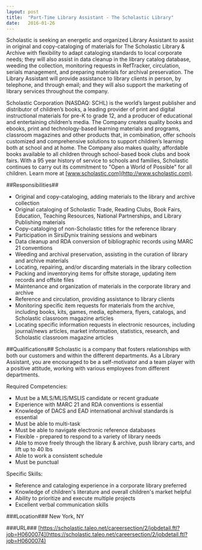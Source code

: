 ```yaml
---
layout: post
title:  "Part-Time Library Assistant - The Scholastic Library"
date:   2016-01-26
---
```


Scholastic is seeking an energetic and organized Library Assistant to assist in original and copy-cataloging of materials for The Scholastic Library & Archive with flexibility to adapt cataloging standards to local corporate needs; they will also assist in data cleanup in the library catalog database, weeding the collection, monitoring requests in RefTracker, circulation, serials management, and preparing materials for archival preservation. The Library Assistant will provide assistance to library clients in person, by telephone, and through email; and they will also support the marketing of library services throughout the company.

Scholastic Corporation (NASDAQ: SCHL) is the world’s largest publisher and distributor of children’s books, a leading provider of print and digital instructional materials for pre-K to grade 12, and a producer of educational and entertaining children’s media. The Company creates quality books and ebooks, print and technology-based learning materials and programs, classroom magazines and other products that, in combination, offer schools customized and comprehensive solutions to support children’s learning both at school and at home. The Company also makes quality, affordable books available to all children through school-based book clubs and book fairs. With a 95 year history of service to schools and families, Scholastic continues to carry out its commitment to "Open a World of Possible" for all children. Learn more at [www.scholastic.com](http://www.scholastic.com).

##Responsibilities##
* Original and copy-cataloging, adding materials to the library and archive collection
* Original cataloging of Scholastic Trade, Reading Clubs, Book Fairs, Education, Teaching Resources, National Partnerships, and Library Publishing materials
* Copy-cataloging of non-Scholastic titles for the reference library
* Participation in SirsiDynix training sessions and webinars
* Data cleanup and RDA conversion of bibliographic records using MARC 21 conventions
* Weeding and archival preservation, assisting in the curation of library and archive materials
* Locating, repairing, and/or discarding materials in the library collection
* Packing and inventorying items for offsite storage, updating item records and offsite files
* Maintenance and organization of materials in the corporate library and archive
* Reference and circulation, providing assistance to library clients
* Monitoring specific item requests for materials from the archive, including books, kits, games, media, ephemera, flyers, catalogs, and Scholastic classroom magazine articles
* Locating specific information requests in electronic resources, including journal/news articles, market information, statistics, research, and Scholastic classroom magazine articles

##Qualifications##
Scholastic is a company that fosters relationships with both our customers and within the different departments. As a Library Assistant, you are encouraged to be a self-motivator and a team player with a positive attitude, working with various employees from different departments.

Required Competencies:
* Must be a MLS/MLIS/MSLIS candidate or recent graduate
* Experience with MARC 21 and RDA conventions is essential
* Knowledge of DACS and EAD international archival standards is essential
* Must be able to multi-task
* Must be able to navigate electronic reference databases
* Flexible - prepared to respond to a variety of library needs
* Able to move freely through the library & archive, push library carts, and lift up to 40 lbs
* Able to work a consistent schedule
* Must be punctual

Specific Skills:
* Reference and cataloging experience in a corporate library preferred
* Knowledge of children's literature and overall children's market helpful
* Ability to prioritize and execute multiple projects
* Excellent verbal communication skills

###Location###
New York, NY

###URL###
[https://scholastic.taleo.net/careersection/2/jobdetail.ftl?job=H0600074](https://scholastic.taleo.net/careersection/2/jobdetail.ftl?job=H0600074)
